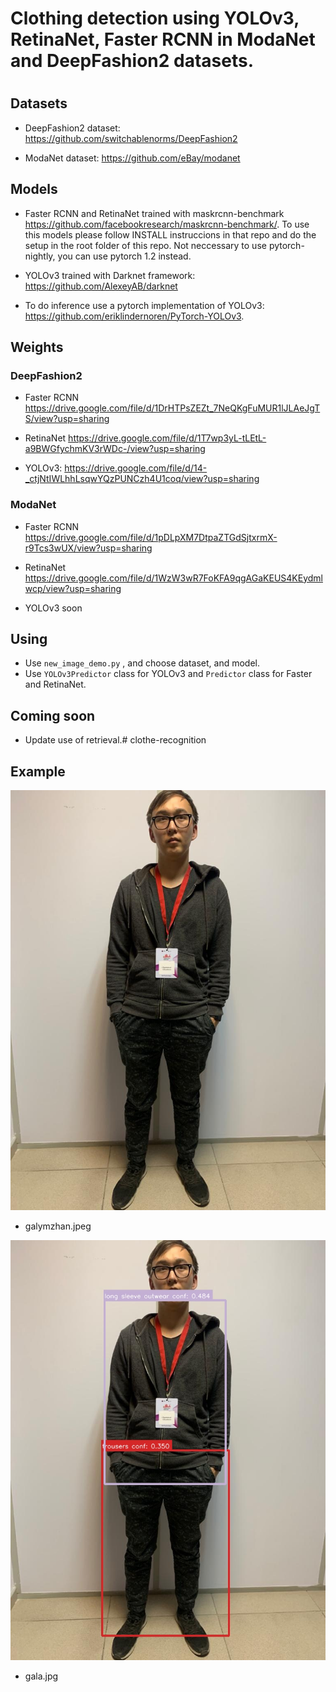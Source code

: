 # Clothing detection using YOLOv3, RetinaNet, Faster RCNN in ModaNet and DeepFashion2 datasets.
#

## Datasets

- DeepFashion2 dataset: https://github.com/switchablenorms/DeepFashion2 

- ModaNet dataset: https://github.com/eBay/modanet

## Models

- Faster RCNN and RetinaNet trained with maskrcnn-benchmark https://github.com/facebookresearch/maskrcnn-benchmark/. To use this models please follow INSTALL instruccions in that repo and do the setup in the root folder of this repo. Not neccessary to use pytorch-nightly, you can use pytorch 1.2 instead.

- YOLOv3 trained with Darknet framework: https://github.com/AlexeyAB/darknet

- To do inference use a pytorch implementation of YOLOv3: https://github.com/eriklindernoren/PyTorch-YOLOv3.


## Weights

### DeepFashion2

- Faster RCNN https://drive.google.com/file/d/1DrHTPsZEZt_7NeQKgFuMUR1lJLAeJgTS/view?usp=sharing

- RetinaNet https://drive.google.com/file/d/1T7wp3yL-tLEtL-a9BWGfychmKV3rWDc-/view?usp=sharing

- YOLOv3: https://drive.google.com/file/d/14-_ctjNtIWLhhLsqwYQzPUNCzh4U1coq/view?usp=sharing

### ModaNet

- Faster RCNN https://drive.google.com/file/d/1pDLpXM7DtpaZTGdSjtxrmX-r9Tcs3wUX/view?usp=sharing

- RetinaNet https://drive.google.com/file/d/1WzW3wR7FoKFA9qgAGaKEUS4KEydmlwcp/view?usp=sharing

- YOLOv3 soon


## Using

- Use <code>new_image_demo.py</code> , and choose dataset, and model. 
- Use <code>YOLOv3Predictor</code> class for YOLOv3 and <code>Predictor</code> class for Faster and RetinaNet.

## Coming soon

 - Update use of retrieval.# clothe-recognition
 
 ## Example
 ![alt text](https://github.com/GalymzhanAbdimanap/clothe-recognition/blob/master/galymzhan.jpeg)
 - galymzhan.jpeg
 
 ![alt text](https://github.com/GalymzhanAbdimanap/clothe-recognition/blob/master/gala.jpg)
 - gala.jpg
